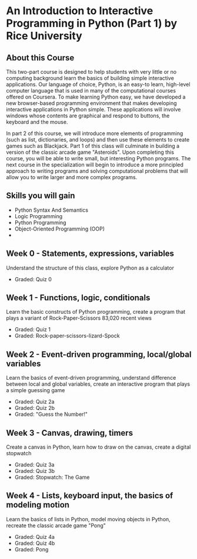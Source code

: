 # An Introduction to Interactive Programming in Python (Part 1) by Rice University

## About this Course

This two-part course is designed to help students with very little or no computing background learn the basics of building simple interactive applications. Our language of choice, Python, is an easy-to learn, high-level computer language that is used in many of the computational courses offered on Coursera. To make learning Python easy, we have developed a new browser-based programming environment that makes developing interactive applications in Python simple. These applications will involve windows whose contents are graphical and respond to buttons, the keyboard and the mouse.

In part 2 of this course, we will introduce more elements of programming (such as list, dictionaries, and loops) and then use these elements to create games such as Blackjack.  Part 1 of this class will culminate in building a version of the classic arcade game "Asteroids".  Upon completing this course, you will be able to write small, but interesting Python programs.  The next course in the specialization will begin to introduce a more principled approach to writing programs and solving computational problems that will allow you to write larger and more complex programs.

## Skills you will gain
- Python Syntax And Semantics
- Logic Programming
- Python Programming
- Object-Oriented Programming (OOP)
- 
## Week 0 - Statements, expressions, variables
Understand the structure of this class, explore Python as a calculator

- Graded: Quiz 0


## Week 1 - Functions, logic, conditionals
Learn the basic constructs of Python programming, create a program that plays a variant of Rock-Paper-Scissors
83,020 recent views

- Graded: Quiz 1
- Graded: Rock-paper-scissors-lizard-Spock


## Week 2 - Event-driven programming, local/global variables
Learn the basics of event-driven programming, understand difference between local and global variables, create an interactive program that plays a simple guessing game

- Graded: Quiz 2a
- Graded: Quiz 2b
- Graded: "Guess the Number!"



## Week 3 - Canvas, drawing, timers
Create a canvas in Python, learn how to draw on the canvas, create a digital stopwatch

- Graded: Quiz 3a
- Graded: Quiz 3b
- Graded: Stopwatch: The Game


## Week 4 - Lists, keyboard input, the basics of modeling motion

Learn the basics of lists in Python, model moving objects in Python, recreate the classic arcade game "Pong"

- Graded: Quiz 4a
- Graded: Quiz 4b
- Graded: Pong
